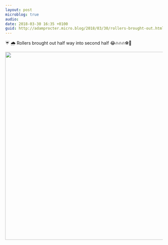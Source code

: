 ```yaml
---
layout: post
microblog: true
audio: 
date: 2018-03-30 16:35 +0100
guid: http://adamprocter.micro.blog/2018/03/30/rollers-brought-out.html
---
```

☔️ 🌧 Rollers brought out half way into second half 😂🔥🔥🔥⚽️🤯

<img src="http://discursive.adamprocter.co.uk/uploads/2018/977ad43fcd.jpg" width="600" height="600" />

